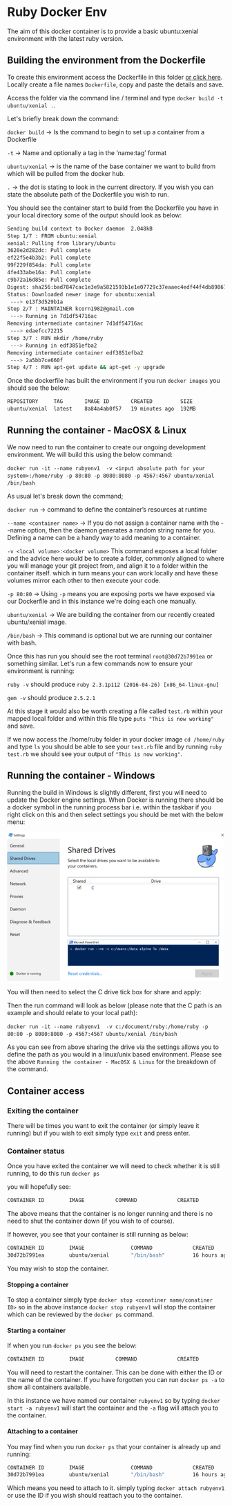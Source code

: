 # Ruby Docker Env

The aim of this docker container is to provide a basic ubuntu:xenial environment with the latest ruby version.

## Building the environment from the Dockerfile

To create this environment access the Dockerfile in this folder [or click here](https://github.com/spartaglobal/Docker_Playground/blob/master/Environments/Programming_Languages/Ruby/Dockerfile). Locally create a file names `Dockerfile`, copy and paste the details and save.

Access the folder via the command line / terminal and type `docker build -t ubuntu/xenial .`.

Let's briefly break down the command:

`docker build` -> Is the command to begin to set up a container from a Dockerfile

`-t` -> Name and optionally a tag in the ‘name:tag’ format

`ubuntu/xenial` -> is the name of the base container we want to build from which will be pulled from the docker hub.

`.` -> the dot is stating to look in the current directory. If you wish you can state the absolute path of the Dockerfile you wish to run.

You should see the container start to build from the Dockerfile you have in your local directory some of the output should look as below:

```bash
Sending build context to Docker daemon  2.048kB
Step 1/7 : FROM ubuntu:xenial
xenial: Pulling from library/ubuntu
3620e2d282dc: Pull complete 
ef22f5e4b3b2: Pull complete 
99f229f854da: Pull complete 
4fe433abe16a: Pull complete 
c9b72a16d85e: Pull complete 
Digest: sha256:bad7847cac1e3e9a5821593b1e1e07729c37eaaec4edf44f4db89867212e61e5
Status: Downloaded newer image for ubuntu:xenial
 ---> e13f3d529b1a
Step 2/7 : MAINTAINER kcorn1982@gmail.com
 ---> Running in 7d1df54716ac
Removing intermediate container 7d1df54716ac
 ---> edaefcc72215
Step 3/7 : RUN mkdir /home/ruby
 ---> Running in edf3851efba2
Removing intermediate container edf3851efba2
 ---> 2a5bb7ce660f
Step 4/7 : RUN apt-get update && apt-get -y upgrade
``` 

Once the dockerfile has built the environment if you run `docker images` you should see the below:

```bash
REPOSITORY     TAG       IMAGE ID       CREATED         SIZE
ubuntu/xenial  latest    8a84a4ab0f57   19 minutes ago  192MB
```

## Running the container - MacOSX & Linux
We now need to run the container to create our ongoing development environment. We will build this using the below command:


`docker run -it --name rubyenv1  -v <input absolute path for your system>:/home/ruby -p 80:80 -p 8080:8080 -p 4567:4567 ubuntu/xenial /bin/bash`

As usual let's break down the command;

`docker run` -> command to define the container’s resources at runtime

`--name <container name>` -> If you do not assign a container name with the --name option, then the daemon generates a random string name for you. Defining a name can be a handy way to add meaning to a container.

`-v <local volume>:<docker volume>` This command exposes a local folder and the advice here would be to create a folder, commonly aligned to where you will manage your git project from, and align it to a folder within the container itself. which in turn means your can work locally and have these volumes mirror each other to then execute your code.

`-p 80:80` -> Using `-p` means you are exposing ports we have exposed via our Dockerfile and in this instance we're doing each one manually.

`ubuntu/xenial` -> We are building the container from our recently created ubuntu/xenial image. 

`/bin/bash` -> This command is optional but we are running our container with bash.

Once this has run you should see the root terminal `root@30d72b7991ea` or something similar. Let's run a few commands now to ensure your environment is running:

`ruby -v` should produce  `ruby 2.3.1p112 (2016-04-26) [x86_64-linux-gnu]`

`gem -v` should produce `2.5.2.1`

At this stage it would also be worth creating a file called `test.rb` within your mapped local folder and within this file type `puts "This is now working"` and save.

If we now access the /home/ruby folder in your docker image `cd /home/ruby` and type `ls` you should be able to see your `test.rb` file and by running `ruby test.rb` we should see your output of `"This is now working"`.
  
## Running the container - Windows

Running the build in Windows is slightly different, first you will need to update the Docker engine settings. When Docker is running there should be a docker symbol in the running process bar i.e. within the taskbar if you right click on this and then select settings you should be met with the below menu:

![](images/Docker_Settings.PNG)

You will then need to select the C drive tick box for share and apply:

Then the run command will look as below (please note that the C path is an example and should relate to your local path):

`docker run -it --name rubyenv1  -v c:/document/ruby:/home/ruby -p 80:80 -p 8080:8080 -p 4567:4567 ubuntu/xenial /bin/bash`

As you can see from above sharing the drive via the settings allows you to define the path as you would in a linux/unix based environment. Please see the above `Running the container - MacOSX & Linux` for the breakdown of the command.

## Container access

### Exiting the container
There will be times you want to exit the container (or simply leave it running) but if you wish to exit simply type `exit` and press enter.

### Container status

Once you have exited the container we will need to check whether it is still running, to do this run `docker ps`

you will hopefully see:

```bash
CONTAINER ID        IMAGE          COMMAND             CREATED             STATUS              PORTS         NAMES
```

The above means that the container is no longer running and there is no need to shut the container down (if you wish to of course).

If however, you see that your container is still running as below:
```bash
CONTAINER ID        IMAGE               COMMAND             CREATED             STATUS              PORTS                                                                NAMES
30d72b7991ea        ubuntu/xenial       "/bin/bash"         16 hours ago        Up 15 seconds       0.0.0.0:80->80/tcp, 0.0.0.0:4567->4567/tcp, 0.0.0.0:8080->8080/tcp   rubyenv1
```

You may wish to stop the container.

#### Stopping a container

To stop a container simply type `docker stop <conatiner name/conatiner ID>` so in the above instance `docker stop rubyenv1` will stop the container which can be reviewed by the `docker ps` command.

#### Starting a container

If when you run `docker ps` you see the below:

```bash
CONTAINER ID        IMAGE          COMMAND             CREATED             STATUS              PORTS         NAMES
```

You will need to restart the container. This can be done with either the ID or the name of the container. If you have forgotten you can run `docker ps -a` to show all containers available.

In this instance we have named our container `rubyenv1` so by typing `docker start -a rubyenv1` will start the container and the `-a` flag will attach you to the container.

#### Attaching to a container

You may find when you run `docker ps` that your container is already up and running:

```bash
CONTAINER ID        IMAGE               COMMAND             CREATED             STATUS              PORTS                                                                NAMES
30d72b7991ea        ubuntu/xenial       "/bin/bash"         16 hours ago        Up 15 seconds       0.0.0.0:80->80/tcp, 0.0.0.0:4567->4567/tcp, 0.0.0.0:8080->8080/tcp   rubyenv1
```

Which means you need to attach to it. simply typing `docker attach rubyenv1` or use the ID if you wish should reattach you to the container.